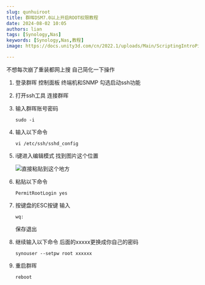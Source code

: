 ```yaml
---
slug: qunhuiroot
title: 群晖DSM7.0以上开启ROOT权限教程
date: 2024-08-02 10:05
authors: lian
tags: [Synology,Nas]
keywords: [Synology,Nas,教程]
image: https://docs.unity3d.com/cn/2022.1/uploads/Main/ScriptingIntroPic.jpg

---
```


不想每次崩了重装都网上搜 自己简化一下操作 

<!-- truncate -->



1. 登录群晖 控制面板 终端机和SNMP 勾选启动ssh功能

2. 打开ssh工具 连接群晖

3. 输入群晖账号密码

   ```
   sudo -i
   ```

4. 输入以下命令

   ```
   vi /etc/ssh/sshd_config
   ```

   

5. i键进入编辑模式 找到图片这个位置

   ![直接粘贴到这个地方][1]


[1]: https://i.darklotus.cn/2024/gjksmb.webp

6. 粘贴以下命令

   ```
   PermitRootLogin yes
   ```

   

7. 按键盘的ESC按键 输入

   ```
   wq:
   ```

   保存退出

   

8. 继续输入以下命令 后面的xxxxx更换成你自己的密码

   ```
   synouser --setpw root xxxxxx
   
   ```

9. 重启群晖

   ```
   reboot
   ```

   